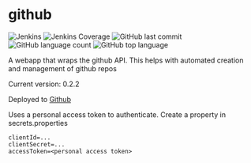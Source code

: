 # github 
![Jenkins](https://img.shields.io/jenkins/build/http/trevorism-build.eastus.cloudapp.azure.com/github)
![Jenkins Coverage](https://img.shields.io/jenkins/coverage/jacoco/http/trevorism-build.eastus.cloudapp.azure.com/github)
![GitHub last commit](https://img.shields.io/github/last-commit/trevorism/github)
![GitHub language count](https://img.shields.io/github/languages/count/trevorism/github)
![GitHub top language](https://img.shields.io/github/languages/top/trevorism/github)

A webapp that wraps the github API. This helps with automated creation and management of github repos

Current version: 0.2.2

Deployed to [Github](http://github.project.trevorism.com)

Uses a personal access token to authenticate. Create a property in secrets.properties
```properties
clientId=...
clientSecret=...
accessToken=<personal access token>
```